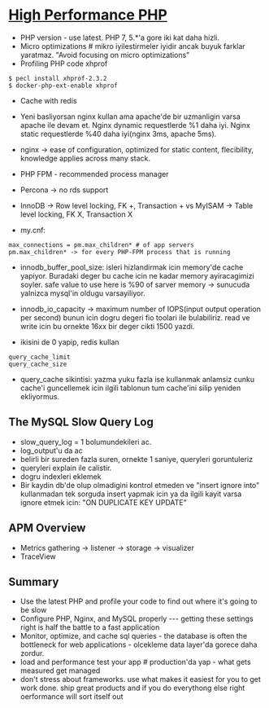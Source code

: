 # [High Performance PHP](https://app.pluralsight.com/library/courses/php-highly-performant)

- PHP version - use latest. PHP 7, 5.*'a gore iki kat daha hizli.
- Micro optimizations # mikro iyilestirmeler iyidir ancak buyuk farklar yaratmaz. "Avoid focusing on micro optimizations"
- Profiling PHP code xhprof
```
$ pecl install xhprof-2.3.2
$ docker-php-ext-enable xhprof
```

- Cache with redis
- Yeni basliyorsan nginx kullan ama apache'de bir uzmanligin varsa apache ile devam et. Nginx dynamic requestlerde %1 daha iyi. Nginx static requestlerde %40 daha iyi(nginx 3ms, apache 5ms).
- nginx -> ease of configuration, optimized for static content, flecibility, knowledge applies across many stack.
- PHP FPM - recommended process manager
- Percona -> no rds support
- InnoDB -> Row level locking, FK +, Transaction + vs MyISAM -> Table level locking, FK X, Transaction X

- my.cnf:
```
max_connections = pm.max_children* # of app servers
pm.max_children* -> for every PHP-FPM process that is running
```

- innodb_buffer_pool_size: isleri hizlandirmak icin memory'de cache yapiyor. Buradaki deger bu cache icin ne kadar memory ayiracagimizi soyler. safe value to use here is %90 of sarver memory -> sunucuda yalnizca mysql'in oldugu varsayiliyor.

- innodb_io_capacity -> maximum number of IOPS(input output operation per second) bunun icin dogru degeri fio toolari ile bulabiliriz. read ve write icin bu ornekte 16xx bir deger cikti 1500 yazdi.

- ikisini de 0 yapip, redis kullan
```
query_cache_limit
query_cache_size
```
- query_cache sikintisi: yazma yuku fazla ise kullanmak anlamsiz cunku cache'i guncellemek icin ilgili tablonun tum cache'ini silip yeniden ekliyormus.

## The MySQL Slow Query Log

- slow_query_log = 1 bolumundekileri ac.
- log_output'u da ac
- belirli bir sureden fazla suren, ornekte 1 saniye, queryleri goruntuleriz
- queryleri explain ile calistir.
- dogru indexleri eklemek
- Bir kaydin db'de olup olmadigini kontrol etmeden ve "insert ignore into" kullanmadan tek sorguda insert yapmak icin ya da ilgili kayit varsa ignore etmek icin: "ON DUPLICATE KEY UPDATE"

## APM Overview

- Metrics gathering -> listener -> storage -> visualizer
- TraceView 

## Summary

- Use the latest PHP and profile your code to find out where it's going to be slow
- Configure PHP, Nginx, and MySQL properly --- getting these settings right is half the battle to a fast application
- Monitor, optimize, and cache sql queries - the database is often the bottleneck for web applications - olcekleme data layer'da gorece daha zordur.
- load and performance test your app # production'da yap - what gets measured get managed
- don't stress about frameworks. use what makes it easiest for you to get work done. ship great products and if you do everythong else right oerformance will sort itself out